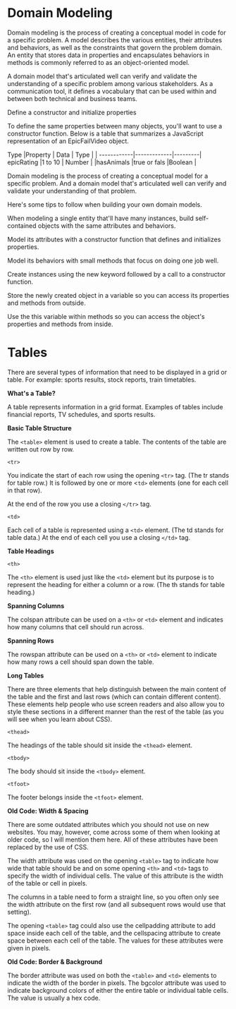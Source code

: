 # Domain Modeling

Domain modeling is the process of creating a conceptual model in code for a specific problem. A model describes the various entities, their attributes and behaviors, as well as the constraints that govern the problem domain. An entity that stores data in properties and encapsulates behaviors in methods is commonly referred to as an object-oriented model.

A domain model that's articulated well can verify and validate the understanding of a specific problem among various stakeholders. As a communication tool, it defines a vocabulary that can be used within and between both technical and business teams.



Define a constructor and initialize properties

To define the same properties between many objects, you'll want to use a constructor function. Below is a table that summarizes a JavaScript representation of an EpicFailVideo object.

 

Type
|Property     | Data        |   Type  |
| ------------|-------------|---------|
 epicRating   |1 to 10      | Number  |
|hasAnimals   |true or fals |Boolean  |





Domain modeling is the process of creating a conceptual model for a specific problem. And a domain model that's articulated well can verify and validate your understanding of that problem.


Here's some tips to follow when building your own domain models.


When modeling a single entity that'll have many instances, build self-contained objects with the same attributes and behaviors.

Model its attributes with a constructor function that defines and initializes properties.

Model its behaviors with small methods that focus on doing one job well.

Create instances using the new keyword followed by a call to a constructor function.

Store the newly created object in a variable so you can access its properties and methods from outside.

Use the this variable within methods so you can access the object's properties and methods from inside.


# Tables

There are several types of information
that need to be displayed in a grid or
table. For example: sports results, stock
reports, train timetables.


**What's a Table?**

A table represents information in a grid format.
Examples of tables include financial reports, TV
schedules, and sports results.

**Basic Table Structure**


<table>

The `<table>` element is used
to create a table. The contents
of the table are written out row
by row.


`<tr>`

You indicate the start of each
row using the opening `<tr>` tag.
(The tr stands for table row.)
It is followed by one or more
<`td>` elements (one for each cell
in that row).

At the end of the row you use a
closing `</tr>` tag.

`<td>`

Each cell of a table is
represented using a `<td>`
element. (The td stands for
table data.)
At the end of each cell you use a
closing `</td>` tag.



**Table Headings**

`<th>`

The `<th>` element is used just
like the `<td>` element but its
purpose is to represent the
heading for either a column or
a row. (The th stands for table
heading.) 


**Spanning Columns**

The colspan attribute can be
used on a `<th>` or `<td>` element
and indicates how many columns
that cell should run across.


**Spanning Rows**

The rowspan attribute can be
used on a `<th>` or `<td>` element
to indicate how many rows a cell
should span down the table.


**Long Tables**

There are three elements that
help distinguish between the
main content of the table and
the first and last rows (which can
contain different content).
These elements help people
who use screen readers and also
allow you to style these sections
in a different manner than the
rest of the table (as you will see
when you learn about CSS).


`<thead>` 

The headings of the table should
sit inside the `<thead>` element.

`<tbody>`

The body should sit inside the
`<tbody>` element.

`<tfoot>`

The footer belongs inside the
`<tfoot>` element.



**Old Code:
Width & Spacing**

There are some outdated
attributes which you should not
use on new websites. You may,
however, come across some
of them when looking at older
code, so I will mention them
here. All of these attributes have
been replaced by the use of CSS.

The width attribute was used
on the opening `<table>` tag to
indicate how wide that table
should be and on some opening
`<th>` and `<td>` tags to specify
the width of individual cells.
The value of this attribute is
the width of the table or cell in
pixels.

The columns in a table need to
form a straight line, so you often
only see the width attribute on
the first row (and all subsequent
rows would use that setting).

The opening `<table>` tag could
also use the cellpadding
attribute to add space inside
each cell of the table, and the
cellspacing attribute to create
space between each cell of
the table. The values for these
attributes were given in pixels.



**Old Code:
Border & Background**

The border attribute was used
on both the `<table>` and `<td>`
elements to indicate the width of
the border in pixels.
The bgcolor attribute was used
to indicate background colors
of either the entire table or
individual table cells. The value
is usually a hex code.



